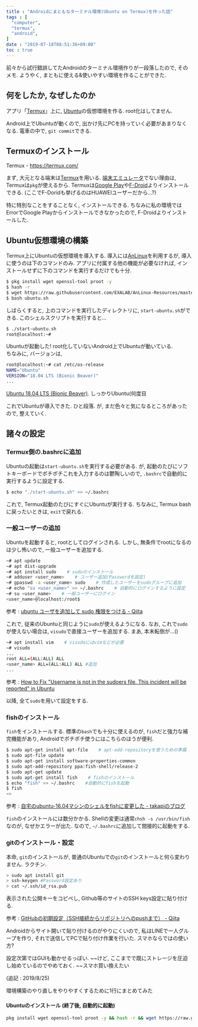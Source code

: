 ```yaml
---
title : "Androidにまともなターミナル環境(Ubuntu on Termux)を作った話"
tags : [
  "computer",
  "termux",
  "android",
]
date : "2019-07-18T08:51:36+09:00"
toc : true
---
```


前々から試行錯誤してたAndroidのターミナル環境作りが一段落したので, 
そのメモ. ようやく, まともに使える&使いやすい環境を作ることができた.
<!--more-->



## 何をしたか, なぜしたのか

アプリ「[Termux](https://termux.com/)」上に, [Ubuntu](https://ubuntu.com/)の仮想環境を作る. root化はしてません.   

Android上でUbuntuが動くので, 出かけ先にPCを持っていく必要があまりなくなる. 電車の中で, ``git commit``できる.   

## Termuxのインストール

Termux - https://termux.com/

まず, 大元となる端末は[Termux](https://termux.com/)を用いる. [端末エミュレータ](https://play.google.com/store/apps/details?id=jackpal.androidterm&hl=ja)でない理由は, Termuxは``pkg``が使えるから.
Termuxは[Google Play](https://play.google.com/store/apps/details?id=com.termux)や[F-Droid](https://f-droid.org/packages/com.termux/)よりインストールできる. (ここでF-Doridも挙げるのはHUAWEIユーザーだから...?)

特に特別なことをすることなく, インストールできる. ちなみに私の環境ではErrorでGoogle Playからインストールできなかったので, F-Droidよりインストールした.

## Ubuntu仮想環境の構築

Termux上にUbuntuの仮想環境を導入する. 導入には[AnLinux](https://github.com/EXALAB/AnLinux-App)を利用するが, 導入に使うのは下のコマンドのみ. アプリに付属する他の機能が必要なければ, インストールせずに下のコマンドを実行するだけでも十分.

```sh
$ pkg install wget openssl-tool proot -y
$ hash -r
$ wget https://raw.githubusercontent.com/EXALAB/AnLinux-Resources/master/Scripts/Installer/Ubuntu/ubuntu.sh
$ bash ubuntu.sh
```
しばらくすると, 上のコマンドを実行したディレクトリに, ``start-ubuntu.sh``ができる. このシェルスクリプトを実行すると...

```sh
$ ./start-ubuntu.sh
root@localhost:~# 
```

Ubuntuが起動した! root化していないAndroid上でUbuntuが動いている.   
ちなみに, バージョンは, 

```sh
root@localhost:~# cat /etc/os-release
NAME="Ubuntu"
VERSION="18.04 LTS (Bionic Beaver)"
...
```

[Ubuntu 18.04 LTS (Bionic Beaver)](http://releases.ubuntu.com/18.04/). しっかりUbuntu(何度目

これでUbuntuが導入できた. ひと段落. が, まだ色々と気になるところがあったので, 整えていく.

## 諸々の設定

### Termux側の.bashrcに追加

Ubuntuの起動は``start-ubuntu.sh``を実行する必要がある. が, 起動のたびにソフトキーボードでポチポチこれを入力するのは鬱陶しいので, ``.bashrc``で自動的に実行するように設定する.

```sh
$ echo "./start-ubuntu.sh" >> ~/.bashrc
```

これで, Termux起動のたびにすぐにUbuntuが実行する. ちなみに, Termux bashに戻ったいときは, ``exit``で戻れる.

### 一般ユーザーの追加

Ubuntuを起動すると, rootとしてログインされる. しかし, 無条件でrootになるのは少し怖いので, 一般ユーザーを追加する.

```sh
~# apt update
~# apt dist-upgrade
~# apt install sudo    # sudoのインストール
~# adduser <user_name>    # ユーザー追加(Passwordを設定)
~# gpasswd -a <user_name> sudo    # 作成したユーザーをsudoグループに追加
~# echo "su <user_name>" >> ~/.bashrc    # 自動的にログインするように設定
~# su <user_name>    # 一般ユーザーにログイン
<user_name>@localhost:/root$ 
```

参考 : [ubuntu ユーザを追加して sudo 権限をつける - Qiita](https://qiita.com/white_aspara25/items/c1b9d02310b4731bfbaa)

これで, 従来のUbuntuと同じように``sudo``が使えるようになる.
なお, これで``sudo``が使えない場合は, ``visudo``で直接ユーザーを追加する. まあ, 本末転倒が...()

```sh
~# apt install vim    # visudoにはvimなどが必要
~# visudo
...
root ALL=(ALL:ALL) ALL
<user_name> ALL=(ALL:ALL) ALL #追加
...
```

参考 : [How to Fix "Username is not in the sudoers file. This incident will be reported" in Ubuntu](https://www.tecmint.com/fix-user-is-not-in-the-sudoers-file-the-incident-will-be-reported-ubuntu/)

以降, 全て``sudo``を用いて設定をする.

### fishのインストール

``fish``をインストールする. 標準の``bash``でも十分に使えるのが, ``fish``だと強力な補完機能があり, Androidでポチポチ使うにはこちらのほうが便利.

```sh
$ sudo apt-get install apt-file    # apt-add-repositoryを使うための準備
$ sudo apt-file update
$ sudo apt-get install software-properties-common
$ sudo apt-add-repository ppa:fish-shell/release-2
$ sudo apt-get update
$ sudo apt-get install fish    # fishのインストール
$ echo "fish" >> ~/.bashrc    #自動的にfishを起動
$ fish
~>
```

参考 : [自宅のubuntu-16.04マシンのシェルをfishに変更した - takapiのブログ](http://takapi86.hatenablog.com/entry/2017/05/28/124642)

``fish``のインストールには数分かかる. Shellの変更は通常``chsh -s /usr/bin/fish``なのが, なぜかエラーが出た. なので, ``~/.bashrc``に追加して間接的に起動をする.

### gitのインストール・設定

本命, ``git``のインストールが, 普通のUbuntuでの``git``のインストールと何ら変わりません. ラクチン.

```sh
> sudo apt install git
> ssh-keygen #Password設定あり
> cat ~/.ssh/id_rsa.pub
```
表示された公開キーをコピペし, Github等のサイトのSSH keys設定に貼り付ける.

参考 : [GitHubの初期設定（SSH接続からリポジトリへのpushまで） - Qiita](https://qiita.com/drapon/items/441e18452b25060d61f1)

Androidからサイト開いて貼り付けるのがやりにくいので, 私はLINEで一人グループを作り, それで送信してPCで貼り付け作業を行いた. スマホならではの使い方?

設定次第ではGUIも動かせるっぽい. ~~けど, ここまでで既にストレージを圧迫し始めているのでやめておく. ~~スマホ買い換えたい

(追記 : 2019/8/25)

環境構築のやり直しをやりやすくするために1行にまとめてみた

#### Ubuntuのインストール (終了後, 自動的に起動)

```sh
pkg install wget openssl-tool proot -y && hash -r && wget https://raw.githubusercontent.com/EXALAB/AnLinux-Resources/master/Scripts/Installer/Ubuntu/ubuntu.sh && bash ubuntu.sh && echo "./start-ubuntu.sh" >> ~/.bashrc && ./start-ubuntu.sh
```
